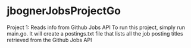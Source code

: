 # jbognerJobsProjectGo
Project 1: Reads info from Github Jobs API
To run this project, simply run main.go.
It will create a postings.txt file that lists all the job posting titles retrieved from the Github Jobs API
